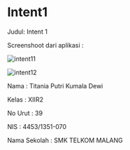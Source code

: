 # Intent1

Judul: Intent 1

Screenshoot dari aplikasi :

![intent11](https://cloud.githubusercontent.com/assets/22628088/19347735/882e1a50-9174-11e6-9b3f-984830ad05c1.jpg)

![intent12](https://cloud.githubusercontent.com/assets/22628088/19347744/990fbff4-9174-11e6-8f21-dc4fc74f4899.jpg)

Nama         : Titania Putri Kumala Dewi

Kelas        : XIIR2

No Urut      : 39

NIS          : 4453/1351-070

Nama Sekolah : SMK TELKOM MALANG
